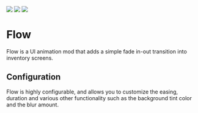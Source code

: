![](https://cdn.mineblock11.dev/requires_fabric_api.png) [![](https://cdn.mineblock11.dev/mineblock%20badge_64h.png)](https://discord.gg/UzHtJKqHny) [![](https://cdn.mineblock11.dev/modding-elite-badge.png)](https://ko-fi.com/mineblock11)

# Flow

Flow is a UI animation mod that adds a simple fade in-out transition into inventory screens.

## Configuration

Flow is highly configurable, and allows you to customize the easing, duration and various other functionality such as the background tint color and the blur amount.


